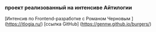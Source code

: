 ### проект реализованный на интенсиве Айтилогии ###
[Интенсив по Frontend-разработке с Романом Черновым ] (https://itlogia.ru/)
[ссылка GitHub] (https://gennw.github.io/burgers/)
